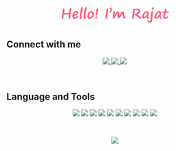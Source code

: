 <p align="center">
    <img src="./Img/Banner.png" width="50%">
</p>


## Connect with me
<p align="center">
<a href="https://www.linkedin.com/in/rajat-choudhary-24147519a/" alt="rajat-choudhary-24147519a">
    <img src="https://img.shields.io/badge/LinkedIn-rajat--choudhary--24147519a-blue?style=flat-square&logo=linkedin" height="27">
</a>
<a href="https://www.instagram.com/choudhary8723/" alt="choudhary8723" target="_blank">
    <img src="https://img.shields.io/badge/Instagram-Choudhary8723-ff69b4?style=flat-square&logo=instagram&logoColor=white" height="27">
</a>
<a href="https://twitter.com/Rajatch87223981" alt="Rajatch87223981" target="_blank">
    <img src="https://img.shields.io/badge/Twitter-Rajatch87223981-232F7E?style=flat-square&logo=twitter&logoColor=white" height="27">
</a>
</p>
<br />

## Language and Tools
<p align="center">
<img src="https://img.shields.io/badge/-C%2B%2B-brightgreen?&logo=C&logoColor=white" height="27"/>
<img src="https://img.shields.io/badge/-JAVASCRIPT-000000?&logo=javascript" height="27"/>
<img src="https://img.shields.io/badge/-PYTHON-blue?&logo=python&logoColor=white" height="27"/>
<img src="https://img.shields.io/badge/-My%20SQL-darkblue?&logo=mysql&logoColor=white" height="27"/>
<img src="https://img.shields.io/badge/-HTML5-E34F26?&logo=html5&logoColor=white" height="27"/>
<img src="https://img.shields.io/badge/-CSS3-092D1F?&logo=css3" height="27"/>
<img src="https://img.shields.io/badge/-REACT-blue?&logo=react&logoColor=white" height="27"/>
<img src="https://img.shields.io/badge/-GIT-000000?&logo=git" height="27"/>
<img src="https://img.shields.io/badge/-OPENCV-darkblue?&logo=opencv" height="27"/>
<img src="https://img.shields.io/badge/-ROS-092D1F?&logo=ros" height="27"/>
</p>
<br>

<p align="center">
<!--   <img width="48%" src="https://github-readme-stats.vercel.app/api?username=rajat947&show_icons=true&theme=tokyonight" /> -->
  <img width="48%" src="https://github-readme-streak-stats.herokuapp.com/?user=rajat947&theme=tokyonight" />
<!--   <img width=48% src="https://github-readme-stats.vercel.app/api/top-langs/?username=rajat947&layout=compact&theme=tokyonight" /> -->
</p>
